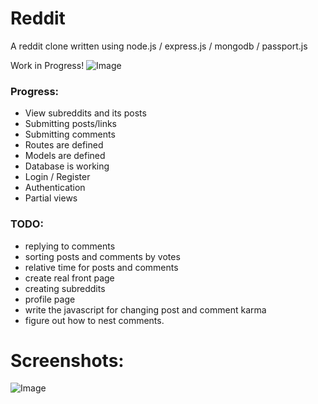 # Reddit
A reddit clone written using node.js / express.js / mongodb / passport.js

Work in Progress!
![Image](https://i.imgur.com/nmUsIg7.png)

### Progress:
* View subreddits and its posts
* Submitting posts/links
* Submitting comments
* Routes are defined
* Models are defined
* Database is working
* Login / Register
* Authentication
* Partial views

### TODO:
* replying to comments
* sorting posts and comments by votes
* relative time for posts and comments
* create real front page
* creating subreddits
* profile page
* write the javascript for changing post and comment karma
* figure out how to nest comments.

# Screenshots:
![Image](https://i.imgur.com/Zx8yHA0.png)
